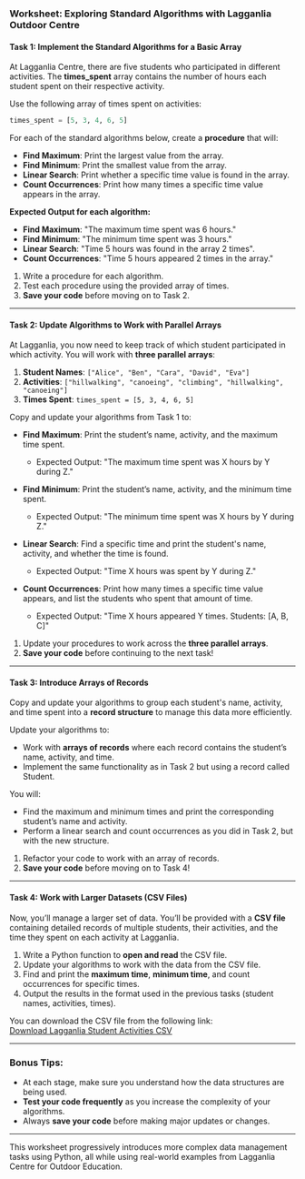 ### **Worksheet: Exploring Standard Algorithms with Lagganlia Outdoor Centre**

#### **Task 1: Implement the Standard Algorithms for a Basic Array**
At Lagganlia Centre, there are five students who participated in different activities. The **times_spent** array contains the number of hours each student spent on their respective activity.

Use the following array of times spent on activities:
```python
times_spent = [5, 3, 4, 6, 5]
```

For each of the standard algorithms below, create a **procedure** that will:
- **Find Maximum**: Print the largest value from the array.
- **Find Minimum**: Print the smallest value from the array.
- **Linear Search**: Print whether a specific time value is found in the array.
- **Count Occurrences**: Print how many times a specific time value appears in the array.

**Expected Output for each algorithm:**
- **Find Maximum**: "The maximum time spent was 6 hours."
- **Find Minimum**: "The minimum time spent was 3 hours."
- **Linear Search**: "Time 5 hours was found in the array 2 times".
- **Count Occurrences**: "Time 5 hours appeared 2 times in the array."

1. Write a procedure for each algorithm.
2. Test each procedure using the provided array of times.
3. **Save your code** before moving on to Task 2.

---

#### **Task 2: Update Algorithms to Work with Parallel Arrays**
At Lagganlia, you now need to keep track of which student participated in which activity. You will work with **three parallel arrays**:
1. **Student Names**: `["Alice", "Ben", "Cara", "David", "Eva"]`
2. **Activities**: `["hillwalking", "canoeing", "climbing", "hillwalking", "canoeing"]`
3. **Times Spent**: `times_spent = [5, 3, 4, 6, 5]`

Copy and update your algorithms from Task 1 to:
- **Find Maximum**: Print the student’s name, activity, and the maximum time spent.
  - Expected Output: "The maximum time spent was X hours by Y during Z."
  
- **Find Minimum**: Print the student’s name, activity, and the minimum time spent.
  - Expected Output: "The minimum time spent was X hours by Y during Z."
  
- **Linear Search**: Find a specific time and print the student's name, activity, and whether the time is found.
  - Expected Output: "Time X hours was spent by Y during Z."

- **Count Occurrences**: Print how many times a specific time value appears, and list the students who spent that amount of time.
  - Expected Output: "Time X hours appeared Y times. Students: [A, B, C]"

1. Update your procedures to work across the **three parallel arrays**.
2. **Save your code** before continuing to the next task!

---

#### **Task 3: Introduce Arrays of Records**
Copy and update your algorithms to group each student's name, activity, and time spent into a **record structure** to manage this data more efficiently.

Update your algorithms to:
- Work with **arrays of records** where each record contains the student’s name, activity, and time.
- Implement the same functionality as in Task 2 but using a record called Student.

You will:
- Find the maximum and minimum times and print the corresponding student’s name and activity.
- Perform a linear search and count occurrences as you did in Task 2, but with the new structure.

1. Refactor your code to work with an array of records.
2. **Save your code** before moving on to Task 4!

---

#### **Task 4: Work with Larger Datasets (CSV Files)**
Now, you’ll manage a larger set of data. You’ll be provided with a **CSV file** containing detailed records of multiple students, their activities, and the time they spent on each activity at Lagganlia.

1. Write a Python function to **open and read** the CSV file.
2. Update your algorithms to work with the data from the CSV file.
3. Find and print the **maximum time**, **minimum time**, and count occurrences for specific times.
4. Output the results in the format used in the previous tasks (student names, activities, times).

You can download the CSV file from the following link:  
[Download Lagganlia Student Activities CSV](sandbox:/mnt/data/lagganlia_student_activities.csv)

---

### **Bonus Tips:**
- At each stage, make sure you understand how the data structures are being used.
- **Test your code frequently** as you increase the complexity of your algorithms.
- Always **save your code** before making major updates or changes.

--- 

This worksheet progressively introduces more complex data management tasks using Python, all while using real-world examples from Lagganlia Centre for Outdoor Education.